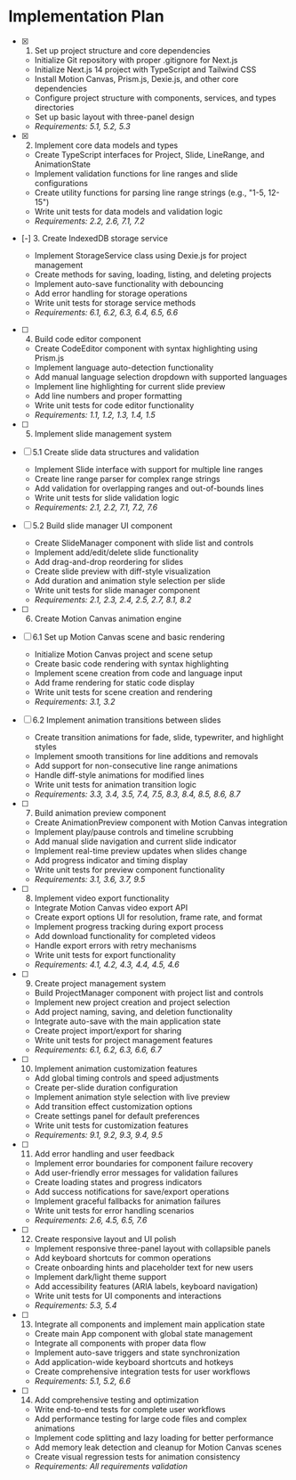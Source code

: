 # Implementation Plan

- [x] 1. Set up project structure and core dependencies

  - Initialize Git repository with proper .gitignore for Next.js
  - Initialize Next.js 14 project with TypeScript and Tailwind CSS
  - Install Motion Canvas, Prism.js, Dexie.js, and other core dependencies
  - Configure project structure with components, services, and types directories
  - Set up basic layout with three-panel design
  - _Requirements: 5.1, 5.2, 5.3_

- [x] 2. Implement core data models and types

  - Create TypeScript interfaces for Project, Slide, LineRange, and AnimationState
  - Implement validation functions for line ranges and slide configurations
  - Create utility functions for parsing line range strings (e.g., "1-5, 12-15")
  - Write unit tests for data models and validation logic
  - _Requirements: 2.2, 2.6, 7.1, 7.2_

- [-] 3. Create IndexedDB storage service

  - Implement StorageService class using Dexie.js for project management
  - Create methods for saving, loading, listing, and deleting projects
  - Implement auto-save functionality with debouncing
  - Add error handling for storage operations
  - Write unit tests for storage service methods
  - _Requirements: 6.1, 6.2, 6.3, 6.4, 6.5, 6.6_

- [ ] 4. Build code editor component

  - Create CodeEditor component with syntax highlighting using Prism.js
  - Implement language auto-detection functionality
  - Add manual language selection dropdown with supported languages
  - Implement line highlighting for current slide preview
  - Add line numbers and proper formatting
  - Write unit tests for code editor functionality
  - _Requirements: 1.1, 1.2, 1.3, 1.4, 1.5_

- [ ] 5. Implement slide management system
- [ ] 5.1 Create slide data structures and validation

  - Implement Slide interface with support for multiple line ranges
  - Create line range parser for complex range strings
  - Add validation for overlapping ranges and out-of-bounds lines
  - Write unit tests for slide validation logic
  - _Requirements: 2.1, 2.2, 7.1, 7.2, 7.6_

- [ ] 5.2 Build slide manager UI component

  - Create SlideManager component with slide list and controls
  - Implement add/edit/delete slide functionality
  - Add drag-and-drop reordering for slides
  - Create slide preview with diff-style visualization
  - Add duration and animation style selection per slide
  - Write unit tests for slide manager component
  - _Requirements: 2.1, 2.3, 2.4, 2.5, 2.7, 8.1, 8.2_

- [ ] 6. Create Motion Canvas animation engine
- [ ] 6.1 Set up Motion Canvas scene and basic rendering

  - Initialize Motion Canvas project and scene setup
  - Create basic code rendering with syntax highlighting
  - Implement scene creation from code and language input
  - Add frame rendering for static code display
  - Write unit tests for scene creation and rendering
  - _Requirements: 3.1, 3.2_

- [ ] 6.2 Implement animation transitions between slides

  - Create transition animations for fade, slide, typewriter, and highlight styles
  - Implement smooth transitions for line additions and removals
  - Add support for non-consecutive line range animations
  - Handle diff-style animations for modified lines
  - Write unit tests for animation transition logic
  - _Requirements: 3.3, 3.4, 3.5, 7.4, 7.5, 8.3, 8.4, 8.5, 8.6, 8.7_

- [ ] 7. Build animation preview component

  - Create AnimationPreview component with Motion Canvas integration
  - Implement play/pause controls and timeline scrubbing
  - Add manual slide navigation and current slide indicator
  - Implement real-time preview updates when slides change
  - Add progress indicator and timing display
  - Write unit tests for preview component functionality
  - _Requirements: 3.1, 3.6, 3.7, 9.5_

- [ ] 8. Implement video export functionality

  - Integrate Motion Canvas video export API
  - Create export options UI for resolution, frame rate, and format
  - Implement progress tracking during export process
  - Add download functionality for completed videos
  - Handle export errors with retry mechanisms
  - Write unit tests for export functionality
  - _Requirements: 4.1, 4.2, 4.3, 4.4, 4.5, 4.6_

- [ ] 9. Create project management system

  - Build ProjectManager component with project list and controls
  - Implement new project creation and project selection
  - Add project naming, saving, and deletion functionality
  - Integrate auto-save with the main application state
  - Create project import/export for sharing
  - Write unit tests for project management features
  - _Requirements: 6.1, 6.2, 6.3, 6.6, 6.7_

- [ ] 10. Implement animation customization features

  - Add global timing controls and speed adjustments
  - Create per-slide duration configuration
  - Implement animation style selection with live preview
  - Add transition effect customization options
  - Create settings panel for default preferences
  - Write unit tests for customization features
  - _Requirements: 9.1, 9.2, 9.3, 9.4, 9.5_

- [ ] 11. Add error handling and user feedback

  - Implement error boundaries for component failure recovery
  - Add user-friendly error messages for validation failures
  - Create loading states and progress indicators
  - Add success notifications for save/export operations
  - Implement graceful fallbacks for animation failures
  - Write unit tests for error handling scenarios
  - _Requirements: 2.6, 4.5, 6.5, 7.6_

- [ ] 12. Create responsive layout and UI polish

  - Implement responsive three-panel layout with collapsible panels
  - Add keyboard shortcuts for common operations
  - Create onboarding hints and placeholder text for new users
  - Implement dark/light theme support
  - Add accessibility features (ARIA labels, keyboard navigation)
  - Write unit tests for UI components and interactions
  - _Requirements: 5.3, 5.4_

- [ ] 13. Integrate all components and implement main application state

  - Create main App component with global state management
  - Integrate all components with proper data flow
  - Implement auto-save triggers and state synchronization
  - Add application-wide keyboard shortcuts and hotkeys
  - Create comprehensive integration tests for user workflows
  - _Requirements: 5.1, 5.2, 6.6_

- [ ] 14. Add comprehensive testing and optimization
  - Write end-to-end tests for complete user workflows
  - Add performance testing for large code files and complex animations
  - Implement code splitting and lazy loading for better performance
  - Add memory leak detection and cleanup for Motion Canvas scenes
  - Create visual regression tests for animation consistency
  - _Requirements: All requirements validation_
